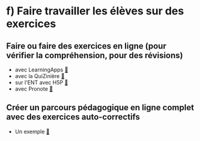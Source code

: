 # f) Faire travailler les élèves sur des exercices

## Faire ou faire des exercices en ligne (pour vérifier la compréhension, pour des révisions)
* avec LearningApps [🔗](https://learningapps.org/)
* avec la QuiZinière [🔗](https://www.quiziniere.com/)
* sur l'ENT avec H5P [🔗](https://www.skolengo.com/fr/blog/exerciseur-skolengo)
* avec Pronote [🔗](https://www.index-education.com/fr/tutoriels-video-pronote-1795-29-donner-un-qcm-a-faire-depuis-le-cahier-de-textes-espace-professeurs.php)

## Créer un parcours pédagogique en ligne complet avec des exercices auto-correctifs
* Un exemple [🔗](https://sites.google.com/view/eyssette2021tg/s%C3%A9quence-3-%C3%A0-distance/chapitre-1-quest-ce-qui-fait-la-valeur-dune-%C5%93uvre-dart?authuser=0)